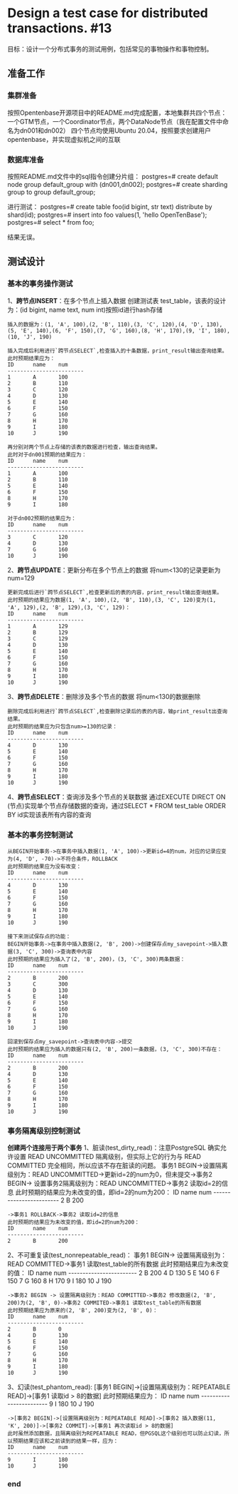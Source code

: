 # Design a test case for distributed transactions. #13
目标：设计一个分布式事务的测试用例，包括常见的事物操作和事物控制。

## 准备工作
### 集群准备
按照Opentenbase开源项目中的README.md完成配置，本地集群共四个节点：一个GTM节点，一个Coordinator节点，两个DataNode节点（我在配置文件中命名为dn001和dn002）
四个节点均使用Ubuntu 20.04，按照要求创建用户opentenbase，并实现虚拟机之间的互联
### 数据库准备
按照README.md文件中的sql指令创建分片组：
    postgres=# create default node group default_group with (dn001,dn002);
    postgres=# create sharding group to group default_group;

进行测试：
    postgres=# create table foo(id bigint, str text) distribute by shard(id);
    postgres=# insert into foo values(1, 'hello OpenTenBase');
    postgres=# select * from foo;

结果无误。

## 测试设计
### 基本的事务操作测试
1、**跨节点INSERT**：在多个节点上插入数据
    创建测试表 test_table，该表的设计为：(id bigint, name text, num int)按照id进行hash存储
    
    插入的数据为：(1, 'A', 100),(2, 'B', 110),(3, 'C', 120),(4, 'D', 130),(5, 'E', 140),(6, 'F', 150),(7, 'G', 160),(8, 'H', 170),(9, 'I', 180),(10, 'J', 190)
    
    插入完成后利用进行`跨节点SELECT`,检查插入的十条数据，print_result输出查询结果。
    此时预期结果应为：
    ID      name    num
    ------------------------
    1       A       100
    2       B       110
    3       C       120
    4       D       130
    5       E       140
    6       F       150
    7       G       160
    8       H       170
    9       I       180
    10      J       190

    再分别对两个节点上存储的该表的数据进行检查，输出查询结果。
    此时对于dn001预期的结果应为：
    ID      name    num
    ------------------------
    1       A       100
    2       B       110
    5       E       140
    6       F       150
    8       H       170
    9       I       180

    对于dn002预期的结果应为：
    ID      name    num
    ------------------------
    3       C       120
    4       D       130
    7       G       160
    10      J       190

2、**跨节点UPDATE**：更新分布在多个节点上的数据
    将num<130的记录更新为num=129

    更新完成后进行`跨节点SELECT`,检查更新后的表的内容，print_result输出查询结果。
    此时预期的结果应为数据(1, 'A', 100),(2, 'B', 110),(3, 'C', 120)变为(1, 'A', 129),(2, 'B', 129),(3, 'C', 129)：
    ID      name    num
    ------------------------
    1       A       129
    2       B       129
    3       C       129
    4       D       130
    5       E       140
    6       F       150
    7       G       160
    8       H       170
    9       I       180
    10      J       190

3、**跨节点DELETE**：删除涉及多个节点的数据
    将num<130的数据删除

    删除完成后利用进行`跨节点SELECT`,检查删除记录后的表的内容，输print_result出查询结果。
    此时预期的结果应为只包含num>=130的记录：
    ID      name    num
    ------------------------
    4       D       130
    5       E       140
    6       F       150
    7       G       160
    8       H       170
    9       I       180
    10      J       190

4、**跨节点SELECT**：查询涉及多个节点的关联数据
    通过EXECUTE DIRECT ON (节点)实现单个节点存储数据的查询，通过SELECT * FROM test_table ORDER BY id实现该表所有内容的查询

### 基本的事务控制测试
    从BEGIN开始事务->在事务中插入数据(1, 'A', 100)->更新id=4的num，对应的记录应变为(4, 'D', -70)->不符合条件，ROLLBACK
    此时预期的结果应为没有改变：
    ID      name    num
    ------------------------
    4       D       130
    5       E       140
    6       F       150
    7       G       160
    8       H       170
    9       I       180
    10      J       190

    接下来测试保存点的功能：
    BEGIN开始事务->在事务中插入数据(2, 'B', 200)->创建保存点my_savepoint->插入数据(3, 'C', 300)->查询表中内容
    此时预期的结果应为插入了(2, 'B', 200)，(3, 'C', 300)两条数据：
    ID      name    num
    ------------------------
    2       B       200
    3       C       300
    4       D       130
    5       E       140
    6       F       150
    7       G       160
    8       H       170
    9       I       180
    10      J       190

    回滚到保存点my_savepoint->查询表中内容->提交
    此时预期的结果应为插入的数据只有(2, 'B', 200)一条数据，(3, 'C', 300)不存在：
    ID      name    num
    ------------------------
    2       B       200
    4       D       130
    5       E       140
    6       F       150
    7       G       160
    8       H       170
    9       I       180
    10      J       190
### 事务隔离级别控制测试
**创建两个连接用于两个事务**
1、脏读(test_dirty_read)：注意PostgreSQL 确实允许设置 READ UNCOMMITTED 隔离级别，但实际上它的行为与 READ COMMITTED 完全相同，所以应该不存在脏读的问题。
    事务1 BEGIN->设置隔离级别为：READ UNCOMMITTED->更新id=2的num为0，但未提交->事务2 BEGIN-> 设置事务2隔离级别为：READ UNCOMMITTED->事务2 读取id=2的信息
    此时预期的结果应为未改变的值，即id=2的num为200：
    ID      name    num
    ------------------------
    2       B       200

    ->事务1 ROLLBACK->事务2 读取id=2的信息
    此时预期的结果应为未改变的值，即id=2的num为200：
    ID      name    num
    ------------------------
    2       B       200
2、不可重复读(test_nonrepeatable_read)：
    事务1 BEGIN-> 设置隔离级别为：READ COMMITTED->事务1 读取test_table的所有数据
    此时预期结果应为未改变的值：
    ID      name    num
    ------------------------
    2       B       200
    4       D       130
    5       E       140
    6       F       150
    7       G       160
    8       H       170
    9       I       180
    10      J       190

    ->事务2 BEGIN -> 设置隔离级别为：READ COMMITTED->事务2 修改数据(2, 'B', 200)为(2, 'B', 0)->事务2 COMMITED->事务1 读取test_table的所有数据
    此时预期结果应为原来的(2, 'B', 200)变为(2, 'B', 0)：
    ID      name    num
    ------------------------
    2       B       0
    4       D       130
    5       E       140
    6       F       150
    7       G       160
    8       H       170
    9       I       180
    10      J       190

3、幻读(test_phantom_read):
    [事务1 BEGIN]->[设置隔离级别为：REPEATABLE READ]->[事务1 读取id > 8的数据]
    此时预期结果应为：
    ID      name    num
    ------------------------
    9       I       180
    10      J       190

    ->[事务2 BEGIN]->[设置隔离级别为：REPEATABLE READ]->[事务2 插入数据(11, 'K', 200)]->[事务2 COMMIT]->[事务1 再次读取id > 8的数据]
    此时虽然添加数据，且隔离级别为REPEATABLE READ，但PGSQL这个级别也可以防止幻读，所以预期结果应该和之前读到的结果一样，应为：
    ID      name    num
    ------------------------
    9       I       180
    10      J       190
### end